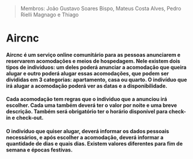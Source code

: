 > Membros: João Gustavo Soares Bispo, Mateus Costa Alves, Pedro Rielli Magnago e Thiago
# Aircnc

#### Aircnc é um serviço online comunitário para as pessoas anunciarem e reservarem acomodações e meios de hospedagem. Nele existem dois tipos de indivíduos: um deles poderá anunciar a acomodação que queira alugar e outro poderá alugar essas acomodações, que podem ser divididas em 3 categorias: apartamento, casa ou quarto. O indivíduo que irá alugar a acomodação poderá ver as datas e a disponibilidade.
#### Cada acomodação tem regras que o individuo que a anunciou irá escolher. Cada uma também deverá ter o valor por noite e uma breve descrição. Também será obrigatório ter o horário disponível para check-in e check-out. 
#### O indivíduo que quiser alugar, deverá informar os dados pessoais necessários, e após escolher a acomodação, deverá informar a quantidade de dias e quais dias. Existem valores diferentes para fim de semana e épocas festivas.
